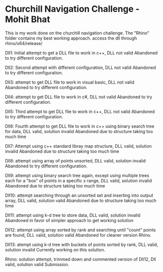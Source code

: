 #  Churchill Navigation Challenge - Mohit Bhat

This is my work done on the churchill navigation challenge.
The "Rhino" folder contains my best working approach. access the dll through rhino/x64/release/


Dll1:
Initial attempt to get a DLL file to work in c++, DLL not valid
Abandoned to try different configuration.

Dll2:
Second attempt with different configuration, DLL not valid
Abandoned to try different configuration.

Dll3:
attempt to get DLL file to work in visual basic, DLL not valid
Abandoned to try different configuration.

Dll4:
attempt to get DLL file to work in c#, DLL not valid
Abandoned to try different configuration.

Dll5:
Third attempt to get DLL file to work in c++, DLL not valid
Abandoned to try different configuration.

Dll6:
Fourth attempt to get DLL file to work in c++ using binary search tree for data, DLL valid, solution invalid
Abandoned due to structure taking too much time

Dll7:
Attempt using c++ standard libray map structure, DLL valid, solution invalid
Abandoned due to structure taking too much time

Dll8:
attempt using array of points unsorted, DLL valid, solution invalid
Abandoned to try different configuration.

Dll9:
attempt using binary search tree again, except using multiple trees each for a "box" of points in a specific x range, DLL valid, solution invalid
Abandoned due to structure taking too much time

Dll10:
attempt searching through an unsorted set and inserting into output array, DLL valid, solution valid
Abandoned due to structure taking too much time

Dll11:
attempt using k-d tree to store data, DLL valid, solution invalid
Abandoned in favor of simpler approach to get working solution

Dll12:
attempt using array sorted by rank and searching until "count" points are found, DLL valid, solution valid
Abandoned for cleaner version Rhino.

Dll13:
atempt using k-d tree with buckets of points sorted by rank, DLL valid, solution invalid
Currently working on this solution.

Rhino:
solution attempt, trimmed down and commented version of Dll12, Dll valid, solution valid
Submission.
